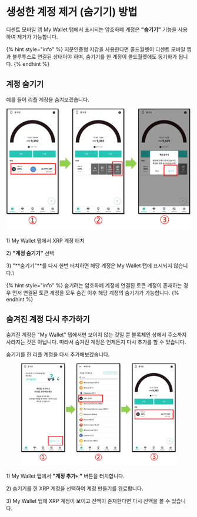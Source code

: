 # 생성한 계정 제거 (숨기기) 방법

디센트 모바일 앱 My Wallet 탭에서 표시되는 암호화폐 계정은 **"숨기기"** 기능을 사용하여 제거가 가능합니다.&#x20;

{% hint style="info" %}
지문인증형 지갑을 사용한다면 콜드월렛이 디센트 모바일 앱과 블루투스로 연결된 상태어야 하며, 숨기기를 한 계정이 콜드월렛에도 동기화가 됩니다.
{% endhint %}

## 계정 숨기기

예를 들어 리플 계정을 숨겨보겠습니다.

![](../../.gitbook/assets/계정숨김.png)

1\) My Wallet 탭에서  XRP 계정 터치

2\) **"계정 숨기기"** 선택&#x20;

3\) "**숨기기"**를 다시 한번 터치하면 해당 계정은 My Wallet 탭에 표시되지 않습니다.\


{% hint style="info" %}
숨기려는 암호화폐 계정에 연결된 토큰 계정이 존재하는 경우 먼저 연결된 토큰 계정을 모두 숨긴 이후 해당 계정의 숨기기가 가능합니다.
{% endhint %}

## 숨겨진 계정 다시 추가하기

숨겨진 계정은 "My Wallet" 탭에서만 보이지 않는 것일 뿐 블록체인 상에서 주소까지 사라지는 것은 아닙니다. 따라서 숨겨진 계정은 언제든지 다시 추가를 할 수 있습니다.

숨기기를 한 리플 계정을 다시 추가해보겠습니다.

<figure><img src="../../.gitbook/assets/계정숨김02.png" alt=""><figcaption></figcaption></figure>

1\) My Wallet 탭에서 **"계정 추가`+` "** 버튼을 터치합니다.

2\) 숨기기를 한 XRP 계정을 선택하여 계정 만들기를 완료합니다.

3\) My Wallet 탭에 XRP 계정이 보이고 잔액이 존재한다면 다시 잔액을 볼 수 있습니다.
